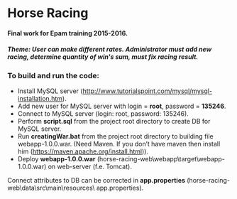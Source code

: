 # Horse Racing
#### Final work for Epam training 2015-2016.
##### Theme: User can make different rates. Administrator must add new racing, determine quantity of win's sum, must fix racing result.
### To build and run the code:
*  Install MySQL server (http://www.tutorialspoint.com/mysql/mysql-installation.htm).
*  Add new user for MySQL server with login = **root**, password = **135246**.
*  Connect to MySQL server (login: root, password: 135246).
*  Perform **script.sql** from the project root directory to create DB for MySQL server.
*  Run **creatingWar.bat** from the project root directory to building file webapp-1.0.0.war. (Need Maven. If you don’t have maven then install him (https://maven.apache.org/install.html)).
*  Deploy **webapp-1.0.0.war** (horse-racing-web\webapp\target\webapp-1.0.0.war) on web-server (f.e. Tomcat).

  Connect attributes to DB can be corrected in **app.properties** (horse-racing-web\data\src\main\resources\ app.properties).
